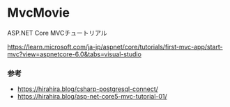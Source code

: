 # MvcMovie
ASP.NET Core MVCチュートリアル

<https://learn.microsoft.com/ja-jp/aspnet/core/tutorials/first-mvc-app/start-mvc?view=aspnetcore-6.0&tabs=visual-studio>

### 参考
* <https://hirahira.blog/csharp-postgresql-connect/>
* <https://hirahira.blog/asp-net-core5-mvc-tutorial-01/>
